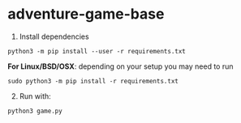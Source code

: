 # adventure-game-base

1. Install dependencies
```
python3 -m pip install --user -r requirements.txt
```
**For Linux/BSD/OSX**: depending on your setup you may need to run
```
sudo python3 -m pip install -r requirements.txt
```


2. Run with:
```
python3 game.py
```

